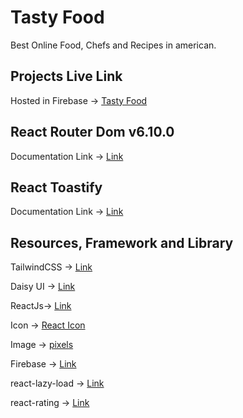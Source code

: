 # Tasty Food

Best Online Food, Chefs and Recipes in american.

## Projects Live Link

Hosted in Firebase -> [Tasty Food](https://the-cooking-food.web.app/)

## React Router Dom v6.10.0

Documentation Link -> [Link](https://reactrouter.com/en/6.10.0/start/overview)

## React Toastify

Documentation Link -> [Link](https://fkhadra.github.io/react-toastify/introduction)

## Resources, Framework and Library

TailwindCSS -> [Link](https://tailwindcss.com/)

Daisy UI -> [Link](https://daisyui.com/)

ReactJs-> [Link](https://react.dev/)

Icon -> [React Icon](https://react-icons.github.io/react-icons/)

Image -> [pixels](https://www.pexels.com/)

Firebase -> [Link](https://firebase.google.com/)

react-lazy-load -> [Link](https://www.npmjs.com/package/react-lazy-load)

react-rating -> [Link](https://www.npmjs.com/package/react-rating)
